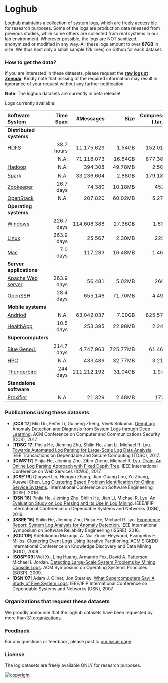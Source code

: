 # Loghub
Loghub maintains a collection of system logs, which are freely accessible for research purposes. Some of the logs are production data released from previous studies, while some others are collected from real systems in our lab environment. Wherever possible, the logs are NOT sanitized, anonymized or modified in any way. All these logs amount to over **87GB** in size. We thus host only a small sample (2k lines) on Github for each dataset. 

### How to get the data? 
If you are interested in these datasets, please request the **[raw logs at Zenodo](https://doi.org/10.5281/zenodo.1144100)**. Kindly note that missing of the required information may result in ignorance of your request without any further notification.

**Note**: The loghub datasets are currently in beta release!

Logs currently available:

| Software System               | Time Span  |  #Messages  |   Size   | Compressed (.tar.gz) |               Source Link                |
| :---------------------------- | --------: | ---------: | ------: | ------------------: | :--------------------------------------: |
| **Distributed systems**       |            |             |          |                      |                                          |
| [HDFS](./HDFS)                | 38.7 hours | 11,175,629  |  1.54GB  |       152.01MB       |                                          |
|                               |    N.A.    | 71,118,073  | 16.84GB  |       877.38MB       |                                          |
| [Hadoop](./Hadoop)            |    N.A.    |   394,308   | 49.78MB  |        2.50MB        |                                          |
| [Spark](./Spark)              |    N.A.    | 33,236,604  |  2.88GB  |       179.18MB       |                                          |
| [Zookeeper](./Zookeeper)      | 26.7 days  |   74,380    | 10.18MB  |        452KB         |                                          |
| [OpenStack](./OpenStack)      |    N.A.    |   207,820   | 60.02MB  |        5.27MB        | [Link](http://www.cs.utah.edu/~mind/papers/deeplog_misc.html) |
| **Operating systems**         |            |             |          |                      |                                          |
| [Windows](./Windows)          | 226.7 days | 114,608,388 | 27.36GB  |        1.63GB        |                                          |
| [Linux](./Linux)              | 263.9 days |   25,567    |  2.30MB  |        228KB         |                                          |
| [Mac](./Mac)                  |  7.0 days  |   117,283   | 16.48MB  |        1.46MB        |                                          |
| **Server applications**       |            |             |          |                      |                                          |
| [Apache Web server](./Apache) | 263.9 days |   56,481    |  5.02MB  |        260KB         |                                          |
| [OpenSSH](./OpenSSH)          | 28.4 days  |   655,146   | 71.70MB  |        4.49MB        |                                          |
| **Mobile systems**            |            |             |          |                      |                                          |
| [Andriod](./Andriod)          |    N.A.    | 63,042,037  |  7.00GB  |       825.57MB       |                                          |
| [HealthApp](./HealthApp)      | 10.5 days  |   253,395   | 22.98MB  |        2.24MB        |                                          |
| **Supercomputers**            |            |             |          |                      |                                          |
| [Blue Gene/L](./BGL)          | 214.7 days |  4,747,963  | 725.77MB |       61.46MB        | [Link](https://www.usenix.org/cfdr-data) |
| [HPC](./HPC)                  |    N.A.    |   433,489   | 32.77MB  |        3.21MB        |                                          |
| [Thunderbird](./Thunderbird)  |  244 days  | 211,212,192 | 31.04GB  |        1.97GB        |                                          |
| **Standalone software**       |            |             |          |                      |                                          |
| [Proxifier](./Proxifier)      |    N.A.    |   21,329    |  2.48MB  |        172KB         |                                          |

 
### Publications using these datasets
+ [**CCS'17**] Min Du, Feifei Li, Guineng Zheng, Vivek Srikumar. [DeepLog: Anomaly Detection and Diagnosis from System Logs through Deep Learning](https://acmccs.github.io/papers/p1285-duA.pdf). ACM Conference on Computer and Communications Security (CCS), 2017.
+ [**TDSC'17**] Pinjia He, Jieming Zhu, Shilin He, Jian Li, Michael R. Lyu. [Towards Automated Log Parsing for Large-Scale Log Data Analysis](http://jiemingzhu.github.io/pub/pjhe_tdsc2017.pdf). IEEE Transactions on Dependable and Secure Computing (TDSC), 2017.
+ [**ICWS'17**] Pinjia He, Jieming Zhu, Zibin Zheng, Michael R. Lyu. [Drain: An Online Log Parsing Approach with Fixed Depth Tree](http://jiemingzhu.github.io/pub/pjhe_icws2017.pdf). IEEE International Conference on Web Services (ICWS), 2017.
+ [**ICSE'16**] Qingwei Lin, Hongyu Zhang, Jian-Guang Lou, Yu Zhang, Xuewei Chen. [Log Clustering Based Problem Identification for Online Service Systems](http://ieeexplore.ieee.org/document/7883294/). International Conference on Software Engineering (ICSE), 2016.
+ [**DSN'16**] Pinjia He, Jieming Zhu, Shilin He, Jian Li, Michael R. Lyu. [An Evaluation Study on Log Parsing and Its Use in Log Mining](http://jiemingzhu.github.io/pub/pjhe_dsn2016.pdf). IEEE/IFIP International Conference on Dependable Systems and Networks (DSN), 2016.
+ [**ISSRE'16**] Shilin He, Jieming Zhu, Pinjia He, Michael R. Lyu. [Experience Report: System Log Analysis for Anomaly Detection](http://jiemingzhu.github.io/pub/slhe_issre2016.pdf). IEEE International Symposium on Software Reliability Engineering (ISSRE), 2016.
+ [**KDD'09**] Adetokunbo Makanju, A. Nur Zincir-Heywood, Evangelos E. Milios. [Clustering Event Logs Using Iterative Partitioning](http://citeseerx.ist.psu.edu/viewdoc/download?doi=10.1.1.503.7668&rep=rep1&type=pdf). ACM SIGKDD International Conference on Knowledge Discovery and Data Mining (KDD), 2009.
+ [**SOSP'09**] Wei Xu, Ling Huang, Armando Fox, David A. Patterson, Michael I. Jordan. [Detecting Large-Scale System Problems by Mining Console Logs](https://www.sigops.org/sosp/sosp09/papers/xu-sosp09.pdf). ACM Symposium on Operating Systems Principles (SOSP), 2009. 
+ [**DSN'07**] Adam J. Oliner, Jon Stearley. [What Supercomputers Say: A Study of Five System Logs](http://ieeexplore.ieee.org/document/4273008/). IEEE/IFIP International Conference on Dependable Systems and Networks (DSN), 2007.


### Organizations that request these datasets
We proudly announce that the loghub datasets have been requested by more than [31 organizations](https://github.com/logpai/loghub/wiki/Loghub).


### Feedback
For any questions or feedback, please post to [our issue page](https://github.com/logpai/loghub/issues).

### License
The log datasets are freely available ONLY for research purposes. 

[![copyright](https://img.shields.io/badge/copyright-2018%20LogPAI-blue.svg)](https://github.com/orgs/logpai/people)

